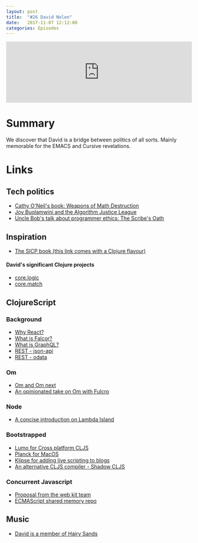```yaml
---
layout: post
title:  "#26 David Nolen"
date:   2017-11-07 12:12:00
categories: Episodes
---
```


<iframe width="100%" height="166" scrolling="no" frameborder="no" src="https://w.soundcloud.com/player/?url=https%3A//api.soundcloud.com/tracks/355054697&amp;color=%23ff5500&amp;auto_play=false&amp;hide_related=true&amp;show_comments=false&amp;show_user=true&amp;show_reposts=false&amp;show_teaser=true">
</iframe>

<br>

# Summary

We discover that David is a bridge between politics of all sorts. Mainly memorable for the EMACS and Cursive revelations.

# Links

## Tech politics

- <a href="https://mathbabe.org" target="_blank">Cathy O'Neil's book: Weapons of Math Destruction</a>
- <a href="https://www.ajlunited.org" target="_blank">Joy Buolamwini and the Algorithm Justice League</a>
- <a href="https://www.youtube.com/watch?v=Tng6Fox8EfI&list=PLcr1-V2ySv4Tf_xSLj2MbQZr78fUVQAua" target="_blank">Uncle Bob's talk about programmer ethics: The Scribe's Oath</a>

## Inspiration

- <a href="http://www.sicpdistilled.com" target="_blank">The SICP book (this link comes with a Clojure flavour)</a>

#### David's significant Clojure projects

- <a href="https://github.com/clojure/core.logic" target="_blank">core.logic</a>
- <a href="https://github.com/clojure/core.match" target="_blank">core.match</a>

## ClojureScript

### Background
- <a href="https://reactjs.org/blog/2013/06/05/why-react.html" target="_blank">Why React?</a>
- <a href="https://netflix.github.io/falcor/starter/what-is-falcor.html" target="_blank">What is Falcor?</a>
- <a href="http://graphql.org" target="_blank">What is GraphQL?</a>
- <a href="http://jsonapi.org" target="_blank">REST - json-api</a>
- <a href="http://www.odata.org" target="_blank">REST - odata</a>

### Om
- <a href="https://github.com/omcljs/om" target="_blank">Om and Om next</a>
- <a href="https://fulcrologic.github.io/fulcro/" target="_blank">An opinionated take on Om with Fulcro</a>

### Node
- <a href="https://lambdaisland.com/blog/02-05-2017-nodejs-scripts-clojurescript" target="_blank">A concise introduction on Lambda Island</a>

### Bootstrapped
- <a href="https://github.com/anmonteiro/lumo" target="_blank">Lumo for Cross platform CLJS</a>
- <a href="https://github.com/mfikes/planck" target="_blank">Planck for MacOS</a>
- <a href="https://github.com/viebel/klipse" target="_blank">Klipse for adding live scripting to blogs</a>
- <a href="https://github.com/thheller/shadow-cljs" target="_blank">An alternative CLJS compiler - Shadow CLJS</a>

### Concurrent Javascript
- <a href="https://webkit.org/blog/7846/concurrent-javascript-it-can-work/" target="_blank">Proposal from the web kit team</a>
- <a href="https://github.com/tc39/ecmascript_sharedmem" target="_blank">ECMAScript shared memory repo</a>

## Music
- <a href="https://hairysands.bandcamp.com/" target="_blank">David is a member of Hairy Sands</a>
